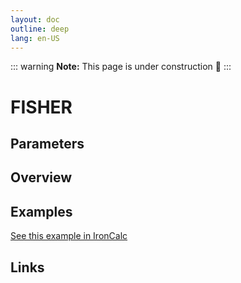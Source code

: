 ```yaml
---
layout: doc
outline: deep
lang: en-US
---
```


::: warning
**Note:** This page is under construction 🚧
:::

# FISHER

## Parameters

## Overview

## Examples

[See this example in IronCalc](https://app.ironcalc.com/?filename=fisher)

## Links